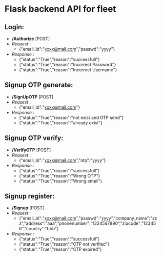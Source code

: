 # Flask backend API for fleet

## Login:
- __/Authorize__  [POST]
- _Request_  : 
    - {"email_id":"xxxx@mail.com","passwd":"yyyy"}
- _Response_ : 
    - {"status":"True","reason":"successfull"}
    - {"status":"True","reason":"Incorrect Password"}
    - {"status":"True","reason":"Incorrect Username"}

## Signup OTP generate:
- __/SignUpOTP__  [POST]
- _Request_  :  
    - {"email_id":"xxxx@mail.com"}
- _Response_ : 
    - {"status":"True","reason":"not exist and OTP send"}
    - {"status":"True","reason":"already exist"}

## Signup OTP verify:
- __/VerifyOTP__  [POST]
- _Request_  : 
    - {"email_id":"xxxx@mail.com","otp":"yyyy"}
- _Response_ : 
    - {"status":"True","reason":"successfull"}
    - {"status":"True","reason":"Wrong OTP"}
    - {"status":"True","reason":"Wrong email"}

## Signup register:
- __/Signup__  [POST]
- _Request_  : 
    - {"email_id":"xxxx@mail.com","passwd":"yyyy","company_name":"zzz","address":"aaa","phonenumber":"1234567890","zipcode":"123456","country":"bbb"}
- _Response_ : 
    - {"status":"True","reason":"successfull"}
    - {"status":"True","reason":"OTP not verified"}
    - {"status":"True","reason":"OTP expired"}